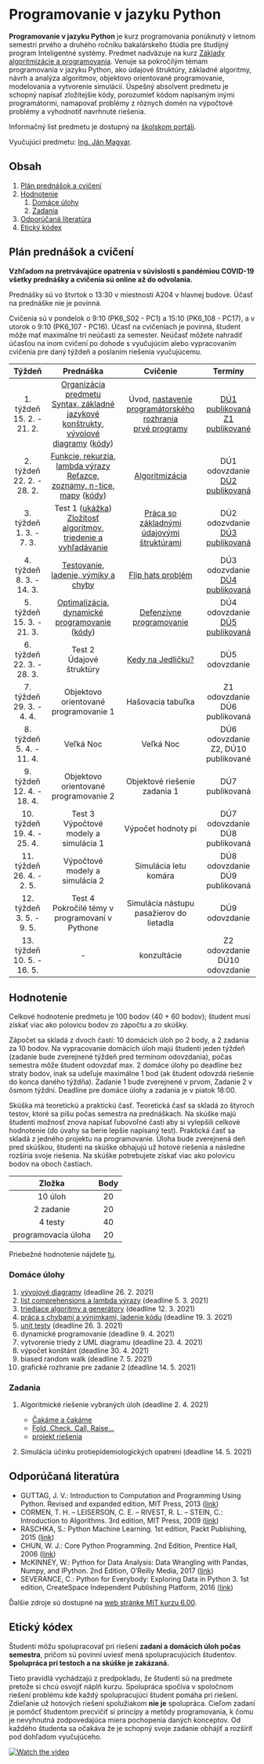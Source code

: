 # Programovanie v jazyku Python

**Programovanie v jazyku Python** je kurz programovania ponúknutý v letnom semestri prvého a druhého ročníku bakalárskeho štúdia pre študijný program Inteligentné systémy. Predmet nadväzuje na kurz [Základy algoritmizácie a programovania](https://kurzy.kpi.fei.tuke.sk/zap/). Venuje sa pokročilým témam programovania v jazyku Python, ako údajové štruktúry, základné algoritmy, návrh a analýza algoritmov, objektovo orientované programovanie, modelovania a vytvorenie simulácií. Úspešný absolvent predmetu je schopný napísať zložitejšie kódy, porozumieť kódom napísaným inými programátormi, namapovať problémy z rôznych domén na výpočtové problémy a vyhodnotiť navrhnuté riešenia.

Informačný list predmetu je dostupný na [školskom portáli](https://maisportal.tuke.sk/portal/studijneProgramy.mais).

Vyučujúci predmetu: [Ing. Ján Magyar](http://www.cloudai.sk/people-janmagyar/).

## Obsah
1. [Plán prednášok a cvičení](#plan)
2. [Hodnotenie](#grading)
    1. [Domáce úlohy](#homeworks)
    2. [Zadania](#assignments)
    <!--3. [Skúška](#exam)-->
3. [Odporúčaná literatúra](#textbooks)
4. [Etický kódex](#collaboration)

## Plán prednášok a cvičení <a name="plan"></a>

**Vzhľadom na pretrvávajúce opatrenia v súvislosti s pandémiou COVID-19 všetky prednášky a cvičenia sú online až do odvolania.**

Prednášky sú vo štvrtok o 13:30 v miestnosti A204 v hlavnej budove. Účasť na prednáške nie je povinná.

Cvičenia sú v pondelok o 9:10 (PK6_S02 - PC1) a 15:10 (PK6_108 - PC17), a v utorok o 9:10 (PK6_107 - PC16). Účasť na cvičeniach je povinná, študent môže mať maximálne tri neúčasti za semester. Neúčasť môžete nahradiť účasťou na inom cvičení po dohode s vyučujúcim alebo vypracovaním cvičenia pre daný týždeň a poslaním riešenia vyučujúcemu.

|           Týždeň           |                            Prednáška                            |                         Cvičenie                        |               Termíny               |
|:--------------------------:|:---------------------------------------------------------------:|:-------------------------------------------------------:|:-----------------------------------:|
| 1. týždeň<br>15. 2. - 21. 2.  | [Organizácia predmetu](lectures/Lecture-00.pdf)<br>[Syntax, základné jazykové konštrukty, vývojové diagramy](lectures/Lecture-01.pdf) ([kódy](lectures/codes/lecture01.ipynb))        | Úvod, [nastavenie programátorského rozhrania](labs/lab00-setting-up.ipynb)<br>[prvé programy](labs/lab01-first-baby-steps.ipynb)             |[DÚ1 publikovaná](assignments/homeworks.md#h1)<br>[Z1 publikované](assignments/assignment1.zip)      |
| 2. týždeň<br>22. 2. - 28. 2.  | [Funkcie, rekurzia, lambda výrazy](lectures/Lecture-02A.pdf)<br>[Reťazce, zoznamy, n-tice, mapy](lectures/Lecture-02B.pdf) ([kódy](lectures/codes/lecture02.ipynb)) | [Algoritmizácia](labs/lab02-functions-and-algorithmization.ipynb)  | DÚ1 odovzdanie<br>[DÚ2 publikovaná](assignments/homeworks.md#h2)      |
| 3. týždeň<br>1. 3. - 7. 3.    | Test 1 ([ukážka](tests/T1-sample.pdf))<br>[Zložitosť algoritmov, triedenie a vyhľadávanie](lectures/Lecture-03.pdf)           | [Práca so základnými údajovými štruktúrami](labs/lab03-a-look-at-the-table.ipynb)               | DÚ2 odozvdanie<br>[DÚ3 publikovaná](assignments/homeworks.md#h3)      |
| 4. týždeň<br>8. 3. - 14. 3.   | [Testovanie, ladenie, výmiky a chyby](lectures/Lecture-04.pdf)                             | [Flip hats problém](labs/lab04-flipping-hats.ipynb)                                       | DÚ3 odozvdanie<br>[DÚ4 publikovaná](assignments/homeworks.md#h4)      |
| 5. týždeň<br>15. 3. - 21. 3.  | [Optimalizácia, dynamické programovanie](lectures/Lecture-05.pdf)  ([kódy](lectures/codes/lecture05.py))                         | [Defenzívne programovanie](labs/lab05-defensive-programming.ipynb)                                | DÚ4 odovzdanie<br>[DÚ5 publikovaná](assignments/homeworks.md#h5)      |
| 6. týždeň<br>22. 3. - 28. 3.  | Test 2<br>Údajové štruktúry                                        | [Kedy na Jedličku?](labs/lab06-when-to-party.ipynb)                                       | DÚ5 odovzdanie                      |
| 7. týždeň<br>29. 3. - 4. 4.   | Objektovo orientované programovanie 1                           | Hašovacia tabuľka | Z1 odovzdanie<br>DÚ6 publikovaná       |
| 8. týždeň<br>5. 4. - 11. 4.   | Veľká Noc                                                       | Veľká Noc                                               | DÚ6 odovzdanie<br>Z2, DÚ10 publikované |
| 9. týždeň<br>12. 4. - 18. 4.  | Objektovo orientované programovanie 2                           | Objektové riešenie zadania 1                            | DÚ7 publikovaná                     |
| 10. týždeň<br>19. 4. - 25. 4. | Test 3<br>Výpočtové modely a simulácia 1                           | Výpočet hodnoty pi                                      | DÚ7 odovzdanie<br>DÚ8 publikovaná      |
| 11. týždeň<br>26. 4. - 2. 5.  | Výpočtové modely a simulácia 2                                  | Simulácia letu komára                                   | DÚ8 odovzdanie<br>DÚ9 publikovaná      |
| 12. týždeň<br>3. 5. - 9. 5.   | Test 4<br>Pokročilé témy v programovaní v Pythone                  | Simulácia nástupu pasažierov do lietadla                | DÚ9 odovzdanie                      |
| 13. týždeň<br>10. 5. - 16. 5. | -                                                               | konzultácie                                             | Z2 odovzdanie<br>DÚ10 odovzdanie       |

## Hodnotenie <a name="grading"></a>

Celkové hodnotenie predmetu je 100 bodov (40 + 60 bodov); študent musí získať viac ako polovicu bodov zo zápočtu a zo skúšky.

Zápočet sa skladá z dvoch častí: 10 domácich úloh po 2 body, a 2 zadania za 10 bodov. Na vypracovanie domácich úloh majú študenti jeden týždeň (zadanie bude zverejnené týždeň pred termínom odovzdania), počas semestra môže študent odovzdať max. 2 domáce úlohy po deadline bez straty bodov, inak sa udeľuje maximálne 1 bod (ak študent odovzdá riešenie do konca daného týždňa). Zadanie 1 bude zverejnené v prvom, Zadanie 2 v ôsmom týždni. Deadline pre domáce úlohy a zadania je v piatok 18:00.

Skúška má teoretickú a praktickú časť. Teoretická časť sa skladá zo štyroch testov, ktoré sa píšu počas semestra na prednáškach. Na skúške majú študenti možnosť znova napísať ľubovoľné časti aby si vylepšili celkové hodnotenie (do úvahy sa berie lepšie napísaný test). Praktická časť sa skladá z jedného projektu na programovanie. Úloha bude zverejnená deň pred skúškou, študenti na skúške obhajujú už hotové riešenia a následne rozšíria svoje riešenia. Na skúške potrebujete získať viac ako polovicu bodov na oboch častiach.

|        Zložka       | Body |
|:-------------------:|:----:|
|       10 úloh       |  20  |
|      2 zadanie      |  20  |
|       4 testy       |  40  |
| programovacia úloha |  20  |

Priebežné hodnotenie nájdete [tu](https://docs.google.com/spreadsheets/d/1zLwBEhnHpFwMagCywvC5Kt8dV10khDAKRXRIBCkh2P0/edit?usp=sharing).

### Domáce úlohy <a name="homeworks"></a>
1. [vývojové diagramy](assignments/homeworks.md#h1) (deadline 26. 2. 2021)
2. [list comprehensions a lambda výrazy](assignments/homeworks.md#h2) (deadline 5. 3. 2021)
3. [triediace algoritmy a generátory](assignments/homeworks.md#h3) (deadline 12. 3. 2021)
4. [práca s chybami a výnimkami, ladenie kódu](assignments/homeworks.md#h4) (deadline 19. 3. 2021)
5. [unit testy](assignments/homeworks.md#h5) (deadline 26. 3. 2021)
6. dynamické programovanie (deadline 9. 4. 2021)
7. vytvorenie triedy z UML diagramu (deadline 23. 4. 2021)
8. výpočet konštánt (deadline 30. 4. 2021)
9. biased random walk (deadline 7. 5. 2021)
10. grafické rozhranie pre zadanie 2 (deadline 14. 5. 2021)

### Zadania <a name="assignments"></a>
1. Algoritmické riešenie vybraných úloh (deadline 2. 4. 2021)
    * [Čakáme a čakáme](assignments/Znenie1-1.pdf)
    * [Fold, Check, Call, Raise...](assignments/Znenie1-2.pdf)
    * [projekt riešenia](assignments/assignment1.zip)

2. Simulácia účinku protiepidemiologických opatrení (deadline 14. 5. 2021)

<!--### Skúška <a name="exam"></a>-->

## Odporúčaná literatúra <a name="textbooks"></a>

* GUTTAG, J. V.: Introduction to Computation and Programming Using Python. Revised and expanded edition, MIT Press, 2013 ([link](https://doc.lagout.org/programmation/python/Introduction%20to%20Computation%20and%20Programming%20using%20Python%20%28rev.%20ed.%29%20%5BGuttag%202013-08-09%5D.pdf))
* CORMEN, T. H. – LEISERSON, C. E. – RIVEST, R. L. – STEIN, C.: Introduction to Algorithms. 3rd edition, MIT Press, 2009 ([link](https://ms.sapientia.ro/~kasa/Algorithms_3rd.pdf))
* RASCHKA, S.: Python Machine Learning. 1st edition, Packt Publishing, 2015 ([link](https://www.amazon.com/Python-Machine-Learning-scikit-learn-TensorFlow-ebook/dp/B0742K7HYF))
* CHUN, W. J.: Core Python Programming. 2nd Edition, Prentice Hall, 2006 ([link](https://www.amazon.com/Core-Python-Programming-Wesley-Chun/dp/0132269937))
* McKINNEY, W.: Python for Data Analysis: Data Wrangling with Pandas, Numpy, and IPython. 2nd Edition, O’Reilly Media, 2017 ([link](https://www.amazon.com/Python-Data-Analysis-Wrangling-IPython/dp/1491957662))
* SEVERANCE, C.: Python for Everybody: Exploring Data in Python 3. 1st edition, CreateSpace Independent Publishing Platform, 2016 ([link](https://www.amazon.com/Python-Everybody-Exploring-Data/dp/1530051126))

Ďalšie zdroje sú dostupné na [web stránke MIT kurzu 6.00](https://ocw.mit.edu/courses/electrical-engineering-and-computer-science/6-00-introduction-to-computer-science-and-programming-fall-2008/index.htm).

## Etický kódex <a name="collaboration"></a>
Študenti môžu spolupracovať pri riešení **zadaní a domácich úloh počas semestra**, pričom sú povinní uviesť mená spolupracujúcich študentov. **Spolupráca pri testoch a na skúške je zakázaná.**

Tieto pravidlá vychádzajú z predpokladu, že študenti sú na predmete pretože si chcú osvojiť náplň kurzu. Spolupráca spočíva v spoločnom riešení problému kde každý spolupracujúci študent pomáha pri riešení. Zdieľanie už hotových riešení spolužiakom **nie je** spolupráca. Cieľom zadaní je pomôcť študentom precvičiť si princípy a metódy programovania, k čomu je nevyhnutná zodpovedajúca miera pochopenia daných konceptov. Od každého študenta sa očakáva že je schopný svoje zadanie obhájiť a rozšíriť pod dohľadom vyučujúceho.

[![Watch the video](https://img.youtube.com/vi/ZXsQAXx_ao0/0.jpg)](https://www.youtube.com/watch?v=ZXsQAXx_ao0)

